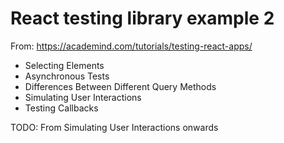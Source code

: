 # React testing library example 2

From: https://academind.com/tutorials/testing-react-apps/
- Selecting Elements
- Asynchronous Tests
- Differences Between Different Query Methods
- Simulating User Interactions
- Testing Callbacks

TODO: From Simulating User Interactions onwards
